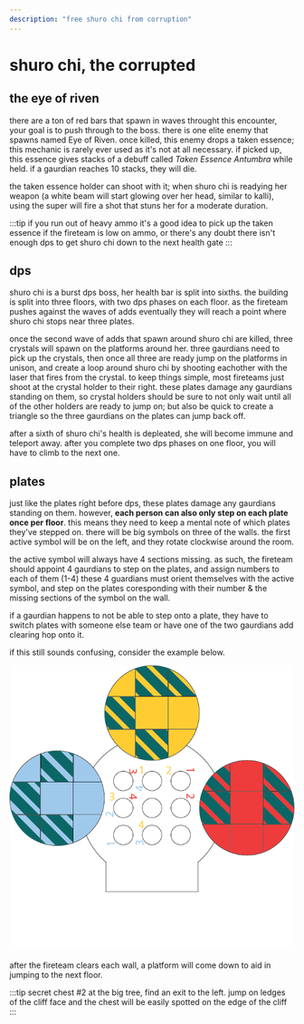 ```yaml
---
description: "free shuro chi from corruption"
---
```


# shuro chi, the corrupted

## the eye of riven

there are a ton of red bars that spawn in waves throught this encounter, your goal is to push through to the boss. there is one elite enemy that spawns named Eye of Riven. once killed, this enemy drops a taken essence; this mechanic is rarely ever used as it's not at all necessary. if picked up, this essence gives stacks of a debuff called *Taken Essence Antumbra* while held. if a gaurdian reaches 10 stacks, they will die.

the taken essence holder can shoot with it; when shuro chi is readying her weapon (a white beam will start glowing over her head, similar to kalli), using the super will fire a shot that stuns her for a moderate duration.

:::tip if you run out of heavy ammo
it's a good idea to pick up the taken essence if the fireteam is low on ammo, or there's any doubt there isn't enough dps to get shuro chi down to the next health gate
:::

## dps

shuro chi is a burst dps boss, her health bar is split into sixths. the building is split into three floors, with two dps phases on each floor. as the fireteam pushes against the waves of adds eventually they will reach a point where shuro chi stops near three plates.

once the second wave of adds that spawn around shuro chi are killed, three crystals will spawn on the platforms around her. three gaurdians need to pick up the crystals, then once all three are ready jump on the platforms in unison, and create a loop around shuro chi by shooting eachother with the laser that fires from the crystal. to keep things simple, most fireteams just shoot at the crystal holder to their right. these plates damage any gaurdians standing on them, so crystal holders should be sure to not only wait until all of the other holders are ready to jump on; but also be quick to create a triangle so the three gaurdians on the plates can jump back off.

after a sixth of shuro chi's health is depleated, she will become immune and teleport away. after you complete two dps phases on one floor, you will have to climb to the next one.

## plates

just like the plates right before dps, these plates damage any gaurdians standing on them. however, **each person can also only step on each plate once per floor**. this means they need to keep a mental note of which plates they've stepped on. there will be big symbols on three of the walls. the first active symbol will be on the left, and they rotate clockwise around the room.

the active symbol will always have 4 sections missing. as such, the fireteam should appoint 4 gaurdians to step on the plates, and assign numbers to each of them (1-4) these 4 guardians must orient themselves with the active symbol, and step on the plates coresponding with their number & the missing sections of the symbol on the wall.

if a gaurdian happens to not be able to step onto a plate, they have to switch plates with someone else team or have one of the two gaurdians add clearing hop onto it.

if this still sounds confusing, consider the example below.

![shuro chi plates](img/shuro-chi-plates.png)

after the fireteam clears each wall, a platform will come down to aid in jumping to the next floor.

:::tip secret chest #2
at the big tree, find an exit to the left. jump on ledges of the cliff face and the chest will be easily spotted on the edge of the cliff
:::